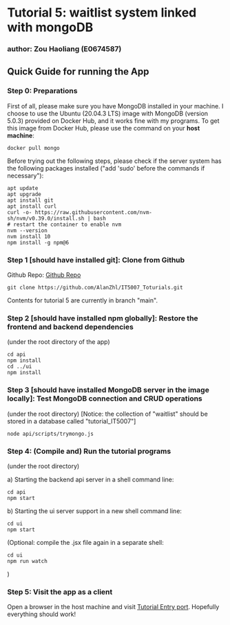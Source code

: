 # Tutorial 5: waitlist system linked with mongoDB
### author: Zou Haoliang (E0674587)


## Quick Guide for running the App

### Step 0: Preparations
First of all, please make sure you have MongoDB installed in your machine. I choose to use the Ubuntu (20.04.3 LTS) image with MongoDB (version 5.0.3) provided on Docker Hub, and it works fine with my programs. To get this image from Docker Hub, please use the command on your **host machine**:
```
docker pull mongo
```
Before trying out the following steps, please check if the server system has the following packages installed ("add 'sudo' before the commands if necessary"):
```
apt update
apt upgrade
apt install git
apt install curl
curl -o- https://raw.githubusercontent.com/nvm-sh/nvm/v0.39.0/install.sh | bash
# restart the container to enable nvm
nvm --version
nvm install 10
npm install -g npm@6
```

### Step 1 [should have installed git]: Clone from Github
Github Repo: [Github Repo](https://github.com/AlanZhl/IT5007_Toturials.git)
```
git clone https://github.com/AlanZhl/IT5007_Toturials.git
```
Contents for tutorial 5 are currently in branch "main".

### Step 2 [should have installed npm globally]: Restore the frontend and backend dependencies
(under the root directory of the app)
```
cd api
npm install
cd ../ui
npm install
```

### Step 3 [should have installed MongoDB server in the image locally]: Test MongoDB connection and CRUD operations
(under the root directory)
[Notice: the collection of "waitlist" should be stored in a database called "tutorial_IT5007"]
```
node api/scripts/trymongo.js
```

### Step 4: (Compile and) Run the tutorial programs
(under the root directory)

a) Starting the backend api server in a shell command line:
```
cd api
npm start
```

b) Starting the ui server support in a new shell command line:
```
cd ui
npm start
```

(Optional: compile the .jsx file again in a separate shell:
```
cd ui
npm run watch
```
)

### Step 5: Visit the app as a client
Open a browser in the host machine and visit [Tutorial Entry port](http://localhost:3000). Hopefully everything should work!